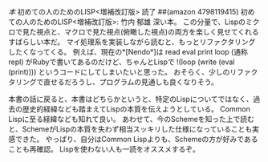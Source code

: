 *本* 初めての人のためのLISP<増補改訂版> 読了
 ##(amazon 4798119415)  初めての人のためのLISP<増補改訂版>: 竹内 郁雄
深い本。
この分量で、Lispのミクロで見た視点と、マクロで見た視点(俯瞰した視点)の両方を楽しく見せてくれるすばらしい本だ。
マイ処理系を実装しながら読むと、もっとリファクタリングしたくなってくる。
例えば、現在の*[Nendo*]は read eval print loop (通称repl) がRubyで書いてあるのだけど、ちゃんとLispで
!(loop (write (eval (print))))
というコードにしてしまいたいと思った。
おそらく、少しのリファクタリングで直せるだろうし、プログラムの見通しも良くなりそう。

本書の話に戻ると、本書はどちらかというと、特定のLispについてではなく、過去の歴史的経緯なども踏まえてLispの本質を伝えようとしている。
Common Lispに至る経緯なども知れて良い。
あわせて、今のSchemeを知った上で読むと、SchemeがLispの本質を失わず相当スッキリした仕様になっていることも実感できた。
やっぱり、自分はCommon Lispよりも、Schemeの方が好みであることも再確認。
Lispを使わない人も一読をオススメするぞ。
